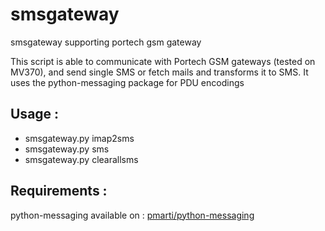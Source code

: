 # smsgateway
smsgateway supporting portech gsm gateway

This script is able to communicate with Portech GSM gateways (tested on MV370), and send single SMS or fetch mails and transforms 
it to SMS. It uses the python-messaging package for PDU encodings

## Usage :
* smsgateway.py imap2sms
* smsgateway.py sms <number> <message>
* smsgateway.py clearallsms


## Requirements :
python-messaging available on : [pmarti/python-messaging](https://github.com/pmarti/python-messaging)
